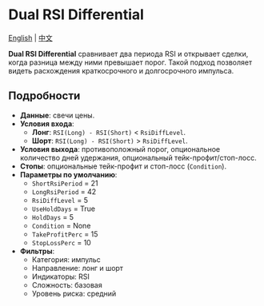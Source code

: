 # Dual RSI Differential
[English](README.md) | [中文](README_cn.md)

**Dual RSI Differential** сравнивает два периода RSI и открывает сделки,
когда разница между ними превышает порог. Такой подход позволяет видеть
расхождения краткосрочного и долгосрочного импульса.

## Подробности
- **Данные**: свечи цены.
- **Условия входа**:
  - **Лонг**: `RSI(Long) - RSI(Short)` < `RsiDiffLevel`.
  - **Шорт**: `RSI(Long) - RSI(Short)` > `RsiDiffLevel`.
- **Условия выхода**: противоположный порог, опциональное количество дней удержания, опциональный тейк-профит/стоп-лосс.
- **Стопы**: опциональные тейк-профит и стоп-лосс (`Condition`).
- **Параметры по умолчанию**:
  - `ShortRsiPeriod` = 21
  - `LongRsiPeriod` = 42
  - `RsiDiffLevel` = 5
  - `UseHoldDays` = True
  - `HoldDays` = 5
  - `Condition` = None
  - `TakeProfitPerc` = 15
  - `StopLossPerc` = 10
- **Фильтры**:
  - Категория: импульс
  - Направление: лонг и шорт
  - Индикаторы: RSI
  - Сложность: базовая
  - Уровень риска: средний
